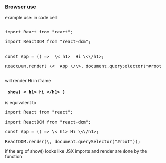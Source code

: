 ### Browser use

example use:
in code cell
<pre>

import React from "react";

import ReactDOM from "react-dom";


const App = () =>  \< h1>  Hi \<\/h1>;

ReactDOM.render( \<  App \/\>, document.querySelector("#root"));

</pre>

will render Hi in iframe

#### <pre> show( \< h1> Hi \<\/h1> ) </pre>

is equivalent to 
<pre>
import React from "react";

import ReactDOM from "react-dom";

const App = () => \< h1> Hi \<\/h1>;

ReactDOM.render(\<App \/\>, document.querySelector("#root"));
</pre>
if the arg of show() looks like JSX imports and render are done by the function


